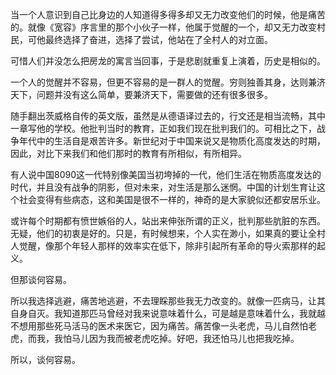 <p>当一个人意识到自己比身边的人知道得多得多却又无力改变他们的时候，他是痛苦的。就像《宽容》序言里的那个小伙子一样，他属于觉醒的一个，却又无力改变村民，可他最终选择了奋进，选择了尝试，他站在了全村人的对立面。</p><p>可惜人们并没怎么把房龙的寓言当回事，于是悲剧就重复上演着，历史是相似的。</p><p>一个人的觉醒并不容易，但更不容易的是一群人的觉醒。穷则独善其身，达则兼济天下，问题并没有这么简单，要兼济天下，需要做的还有很多很多。</p><p>随手翻出茨威格自传的英文版，虽然是从德语译过去的，行文还是相当流畅，其中一章写他的学校。他批判当时的教育，正如我们现在批判我们的。可相比之下，战争年代中的生活自是艰苦许多。新世纪对于中国来说又是物质化高度发达的时期，因此，对比下来我们和他们那时的教育有所相似，有所相异。</p><p>有人说中国8090这一代特别像美国当初垮掉的一代，他们生活在物质高度发达的时代，并且没有战争的阴影，但对未来，对生活是那么迷惘。中国的计划生育让这个社会变得有些病态，这和美国是很不一样的，神奇的是大家貌似还都安居乐业。</p><p>或许每个时期都有愤世嫉俗的人，站出来伸张所谓的正义，批判那些肮脏的东西。无疑，他们的初衷是好的。只是，有时候想来，个人实在渺小，如果真的要让全村人觉醒，像那个年轻人那样的效率实在低下，除非引起所有革命的导火索那样的起义。</p><p>但那谈何容易。</p><p>所以我选择逃避，痛苦地逃避，不去理睬那些我无力改变的。就像一匹病马，让其自身自灭。我知道那匹马曾经对我来说意味着什么，可是越是意味着什么，我就越不想用那些死马活马的医术来医它，因为痛苦。痛苦像一头老虎，马儿自然怕老虎，而我，我怕马儿因为我而被老虎吃掉。好吧，我还怕马儿也把我吃掉。</p><p>所以，谈何容易。</p>